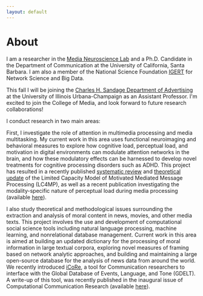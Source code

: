 ```yaml
---
layout: default
---
```


<!-- Section -->


# About 

I am a researcher in the [Media Neuroscience Lab](https://www.medianeuroscience.org/) and a Ph.D. Candidate in the Department of Communication at the University of California, Santa Barbara. I am also a member of the National Science Foundation [IGERT](https://networkscience.igert.ucsb.edu/) for Network Science and Big Data.

<div class="box">

<i class="fas fa-exclamation-triangle" style = "color:#ffd54f"></i> This fall I will be joining the <a href = "https://media.illinois.edu/advertising">Charles H. Sandage Department of Advertising</a> at the University of Illinois Urbana-Champaign as an Assistant Professor. I'm excited to join the College of Media, and look forward to future research collaborations! 

</div>

I conduct research in two main areas:

First, I investigate the role of attention in multimedia processing and media multitasking. My current work in this area uses functional neuroimaging and behavioral measures to explore how cognitive load, perceptual load, and motivation in digital environments can modulate attention networks in the brain, and how these modulatory effects can be harnessed to develop novel treatments for cognitive processing disorders such as ADHD. This project has resulted in a recently published [systematic review](https://www.tandfonline.com/doi/full/10.1080/23808985.2018.1534552) and [theoretical update](https://www.tandfonline.com/doi/full/10.1080/23808985.2018.1534551) of the Limited Capacity Model of Motivated Mediated Message Processing (LC4MP), as well as a recent publication investigating the modality-specific nature of perceptual load during media processing (available [here](https://mediarxiv.org/cz2pj/)).

I also study theoretical and methodological issues surrounding the extraction and analysis of moral content in news, movies, and other media texts. This project involves the use and development of computational social science tools including natural language processing, machine learning, and nonrelational database management. Current work in this area is aimed at building an updated dictionary for the processing of moral information in large textual corpora, exploring novel measures of framing based on network analytic approaches, and building and maintaining a large open-source database for the analysis of news data from around the world. We recently introduced [iCoRe](http://icore.mnl.ucsb.edu:5000/icore/), a tool for Communication researchers to interface with the Global Database of Events, Language, and Tone (GDELT). A write-up of this tool, was recently published in the inaugural issue of Computational Communication Research (available [here](https://www.ingentaconnect.com/contentone/aup/ccr/2019/00000001/00000001/art00002)). 


<!-- Section -->